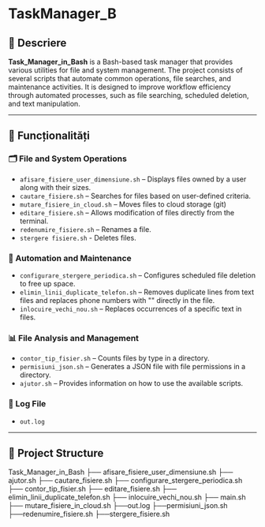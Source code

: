 # TaskManager_B

## 📜 Descriere

**Task_Manager_in_Bash**  is a Bash-based task manager that provides various utilities for file and system management. The project consists of several scripts that automate common operations, file searches, and maintenance activities. It is designed to improve workflow efficiency through automated processes, such as file searching, scheduled deletion, and text manipulation.

---

## 🔹 Funcționalități

### 🗂 File and System Operations

- `afisare_fisiere_user_dimensiune.sh` – Displays files owned by a user along with their sizes.
- `cautare_fisiere.sh` – Searches for files based on user-defined criteria.
- `mutare_fisiere_in_cloud.sh` – Moves files to cloud storage (git)
- `editare_fisiere.sh` – Allows modification of files directly from the terminal.
- `redenumire_fisiere.sh` – Renames a file.
- `stergere fisiere.sh` - Deletes files.

### 🔄 Automation and Maintenance

- `configurare_stergere_periodica.sh` –  Configures scheduled file deletion to free up space.
- `elimin_linii_duplicate_telefon.sh` – Removes duplicate lines from text files and replaces phone numbers with "<PHONE NUMBER>" directly in the file.
- `inlocuire_vechi_nou.sh` – Replaces occurrences of a specific text in files.

### 📊 File Analysis and Management

- `contor_tip_fisier.sh` –  Counts files by type in a directory.
-  `permisiuni_json.sh` – Generates a JSON file with file permissions in a directory.
- `ajutor.sh` – Provides information on how to use the available scripts.

### 📄 Log File
-  `out.log`

---

## 📂 Project Structure

Task_Manager_in_Bash
├── afisare_fisiere_user_dimensiune.sh
├── ajutor.sh
├── cautare_fisiere.sh
├── configurare_stergere_periodica.sh
├── contor_tip_fisier.sh 
├── editare_fisiere.sh 
├── elimin_linii_duplicate_telefon.sh 
├── inlocuire_vechi_nou.sh 
├── main.sh 
├── mutare_fisiere_in_cloud.sh
├──out.log
├──permisiuni_json.sh
├──redenumire_fisiere.sh
├──stergere_fisiere.sh
